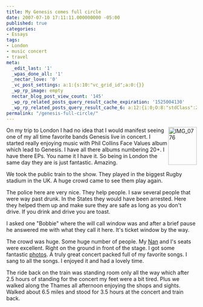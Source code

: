 ```yaml
---
title: My Genesis comes full circle
date: 2007-07-10 17:11:11.000000000 -05:00
published: true
categories:
- Essays
tags:
- London
- music concert
- travel
meta:
  _edit_last: '1'
  _wpas_done_all: '1'
  _nectar_love: '0'
  _vc_post_settings: a:1:{s:10:"vc_grid_id";a:0:{}}
  _wp_rp_image: empty
  nectar_blog_post_view_count: '145'
  _wp_rp_related_posts_query_result_cache_expiration: '1525004130'
  _wp_rp_related_posts_query_result_cache_6: a:12:{i:0;O:8:"stdClass":2:{s:7:"post_id";s:4:"4417";s:5:"score";s:18:"102.63922798923608";}i:1;O:8:"stdClass":2:{s:7:"post_id";s:4:"4419";s:5:"score";s:17:"98.74740769109192";}i:2;O:8:"stdClass":2:{s:7:"post_id";s:4:"4418";s:5:"score";s:17:"90.87816201643469";}i:3;O:8:"stdClass":2:{s:7:"post_id";s:4:"4416";s:5:"score";s:17:"90.87816201643469";}i:4;O:8:"stdClass":2:{s:7:"post_id";s:4:"2297";s:5:"score";s:17:"41.84650277025482";}i:5;O:8:"stdClass":2:{s:7:"post_id";s:4:"4405";s:5:"score";s:17:"41.70851702730047";}i:6;O:8:"stdClass":2:{s:7:"post_id";s:4:"4415";s:5:"score";s:18:"41.235739471169225";}i:7;O:8:"stdClass":2:{s:7:"post_id";s:4:"4413";s:5:"score";s:18:"41.235739471169225";}i:8;O:8:"stdClass":2:{s:7:"post_id";s:4:"4411";s:5:"score";s:18:"41.235739471169225";}i:9;O:8:"stdClass":2:{s:7:"post_id";s:4:"4410";s:5:"score";s:18:"41.235739471169225";}i:10;O:8:"stdClass":2:{s:7:"post_id";s:4:"4437";s:5:"score";s:17:"33.97725709559757";}i:11;O:8:"stdClass":2:{s:7:"post_id";s:4:"4412";s:5:"score";s:17:"33.97725709559757";}}
permalink: "/genesis-full-circle/"
---
```

<p><a href="http://www.flickr.com/photos/eaglechris/772580114/" title="Genesis"><img align="right" src="{{ site.baseurl }}/posts/2007/07/772580114_16913638e1_t.jpg" width="75" height="100" alt="IMG_0776" /></a>On my trip to London I had no idea that I would manifest seeing one of my all time favorite bands Genesis live in concert.  I started really enjoying music with Phil Collins Face Values album which lead to Genesis.  I have all there albums numbering 20+.  I have there EPs.  You name it I have it.  So being in London the same day they are is just fantastic.  Amazing.</p>
<p>We took the public train to the show.  They played in the biggest Rugby stadium in the UK.  A huge crowd came to see them play again.</p>
<p>The police here are very nice.  They help people.  I saw several people that were way past drunk.  In the States they would have been arrested.  Here they helped them up and make sure they are safe as long as you don't drive.  If you drink and drive you are toast.</p>
<p>I asked one "Bobbie" where the will call window was and after a brief pause he answered me with what they call it here.  It's ticket window by the way.</p>
<p>The crowd was huge.  Some huge number of people.  My <a href="http://www.createyourownrealitynow.com">Nan</a> and I's seats were excellent.  Right on the ground in front of the stage.  I got some fantastic <a href="http://www.flickr.com/photos/eaglechris/">photos</a>.  A truly great concert packed full of my favorite songs.  I sang to all the songs.  I enjoyed it and had a lovely time.</p>
<p>The ride back on the train was standing room only all the way which after 2.5 hours of standing for the concert my feet were a bit tired.  Plus we walked along the Thames all afternoon enjoying the shops and sights.  Walked about 6.5 miles and stood for 3.5 hours at the concert and train back.</p>
